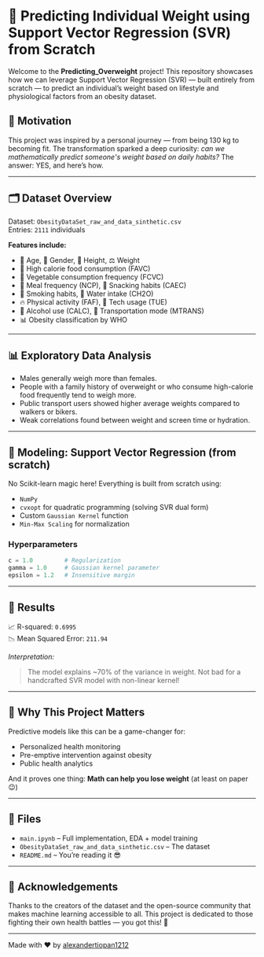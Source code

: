 
# 🧠 Predicting Individual Weight using Support Vector Regression (SVR) from Scratch

Welcome to the **Predicting_Overweight** project! This repository showcases how we can leverage Support Vector Regression (SVR) — built entirely from scratch — to predict an individual’s weight based on lifestyle and physiological factors from an obesity dataset.

## 📌 Motivation

This project was inspired by a personal journey — from being 130 kg to becoming fit. The transformation sparked a deep curiosity: _can we mathematically predict someone's weight based on daily habits?_ The answer: YES, and here’s how.

---

## 🗂 Dataset Overview

Dataset: `ObesityDataSet_raw_and_data_sinthetic.csv`  
Entries: `2111` individuals

**Features include:**
- 🎂 Age, 👤 Gender, 📏 Height, ⚖️ Weight
- 🍔 High calorie food consumption (FAVC)
- 🥦 Vegetable consumption frequency (FCVC)
- 🥗 Meal frequency (NCP), 🍩 Snacking habits (CAEC)
- 🚬 Smoking habits, 🚰 Water intake (CH2O)
- 🔥 Physical activity (FAF), 📱 Tech usage (TUE)
- 🍻 Alcohol use (CALC), 🚗 Transportation mode (MTRANS)
- 📊 Obesity classification by WHO

---

## 📊 Exploratory Data Analysis

- Males generally weigh more than females.
- People with a family history of overweight or who consume high-calorie food frequently tend to weigh more.
- Public transport users showed higher average weights compared to walkers or bikers.
- Weak correlations found between weight and screen time or hydration.

---

## 🧮 Modeling: Support Vector Regression (from scratch)

No Scikit-learn magic here! Everything is built from scratch using:
- `NumPy`
- `cvxopt` for quadratic programming (solving SVR dual form)
- Custom `Gaussian Kernel` function
- `Min-Max Scaling` for normalization

### Hyperparameters
```python
c = 1.0         # Regularization
gamma = 1.0     # Gaussian kernel parameter
epsilon = 1.2   # Insensitive margin
```

---

## 🚀 Results

📈 R-squared: `0.6995`  
📉 Mean Squared Error: `211.94`

_Interpretation:_  
> The model explains ~70% of the variance in weight. Not bad for a handcrafted SVR model with non-linear kernel!

---

## 📍 Why This Project Matters

Predictive models like this can be a game-changer for:
- Personalized health monitoring
- Pre-emptive intervention against obesity
- Public health analytics

And it proves one thing: **Math can help you lose weight** (at least on paper 😉)

---

## 📂 Files
- `main.ipynb` – Full implementation, EDA + model training
- `ObesityDataSet_raw_and_data_sinthetic.csv` – The dataset
- `README.md` – You’re reading it 😎

---

## 🙌 Acknowledgements

Thanks to the creators of the dataset and the open-source community that makes machine learning accessible to all. This project is dedicated to those fighting their own health battles — you got this! 💪

---

Made with ❤️ by [alexandertiopan1212](https://github.com/alexandertiopan1212)

